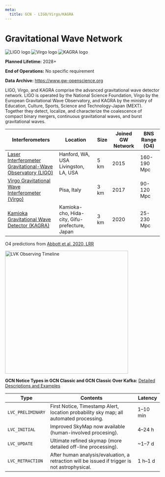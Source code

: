 ```yaml
---
meta:
  title: GCN - LIGO/Virgo/KAGRA
---
```


# Gravitational Wave Network

<div className="width-card-lg float-right">
  <img 
    src="/_static/img/lsc-logo.png"
    alt="LIGO logo"
  />
  <img 
    src="/_static/img/virgo-logo.png"
    alt="Virgo logo"
  />
  <img 
    src="/_static/img/kagra-logo.png"
    alt="KAGRA logo"
  />
</div>

**Planned Lifetime:** 2028+

**End of Operations:** No specific requirement

**Data Archive:**
https://www.gw-openscience.org

LIGO, Virgo, and KAGRA comprise the advanced gravitational wave detector network. LIGO is operated by the National Science Foundation, Virgo by the European Gravitational Wave Observatory, and KAGRA by the ministry of Education, Culture, Sports, Science and Technology-Japan (MEXT). Together they detect, localize, and characterize the coalescence of compact binary mergers, continuous gravitational waves, and burst gravitational waves.

| Interferometers                                                                        | Location                                       | Size | Joined GW Network | BNS Range (O4) |
| -------------------------------------------------------------------------------------- | ---------------------------------------------- | ---- | ----------------- | -------------- |
| [Laser Interferometer Gravitational-Wave Observatory (LIGO)](https://www.ligo.org)     | Hanford, WA, USA Livingston, LA, USA           | 5 km | 2015              | 160-190 Mpc    |
| [Virgo Gravitational Wave Interferometer (Virgo)](https://www.virgo-gw.eu)             | Pisa, Italy                                    | 3 km | 2017              | 90-120 Mpc     |
| [Kamioka Gravitational Wave Detector (KAGRA)](https://gwcenter.icrr.u-tokyo.ac.jp/en/) | Kamioka-cho, Hida-city, Gifu-prefecture, Japan | 3 km | 2020              | 25-230 Mpc     |

O4 predictions from [Abbott et al. 2020, LRR](https://link.springer.com/article/10.1007/s41114-020-00026-9)

<img
  src="https://observing.docs.ligo.org/plan/_images/ObsScen_timeline.png"
  width="400"
  aligh="center"
  alt="LVK Observing Timeline"
/>

**GCN Notice Types in GCN Classic and GCN Classic Over Kafka:**
[Detailed Descriptions and Examples](https://gcn.gsfc.nasa.gov/lvc.html)

| Type              | Contents                                                                                      | Latency  |
| ----------------- | --------------------------------------------------------------------------------------------- | -------- |
| `LVC_PRELIMINARY` | First Notice, Timestamp Alert, location probability sky map; all automated processing.        | 1–10 min |
| `LVC_INITIAL`     | Improved SkyMap now available (human-involved procesing).                                     | 4–24 h   |
| `LVC_UPDATE`      | Ultimate refined skymap (more detailed off-line processing).                                  | ~1–7 d   |
| `LVC_RETRACTION`  | After human analysis/evaluation, a retraction will be issued if trigger is not astrophysical. | 1 h–1 d  |
